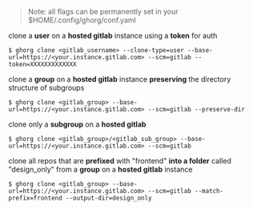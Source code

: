 > Note: all flags can be permanently set in your $HOME/.config/ghorg/conf.yaml

clone a **user** on a **hosted gitlab** instance using a **token** for auth

```
$ ghorg clone <gitlab_username> --clone-type=user --base-url=https://<your.instance.gitlab.com> --scm=gitlab --token=XXXXXXXXXXXXX
```

clone a **group** on a **hosted gitlab** instance **preserving** the directory structure of subgroups

```
$ ghorg clone <gitlab_group> --base-url=https://<your.instance.gitlab.com> --scm=gitlab --preserve-dir
```

clone only a **subgroup** on a **hosted gitlab**

```
$ ghorg clone <gitlab_group>/<gitlab_sub_group> --base-url=https://<your.instance.gitlab.com> --scm=gitlab
```

clone all repos that are **prefixed** with "frontend" **into a folder** called "design_only" from a **group** on a **hosted gitlab** instance

```
$ ghorg clone <gitlab_group> --base-url=https://<your.instance.gitlab.com> --scm=gitlab --match-prefix=frontend --output-dir=design_only
```
